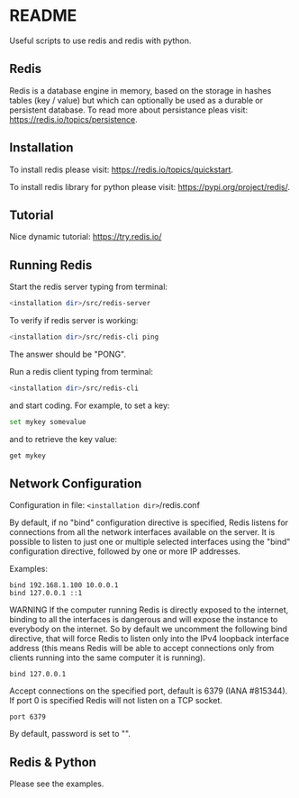 # README

Useful scripts to use redis and redis with python.

## Redis
Redis is a database engine in memory, based on the storage in hashes tables (key / value) but which can optionally be used as a durable or persistent database. To read more about persistance pleas visit: https://redis.io/topics/persistence.

## Installation
To install redis please visit: https://redis.io/topics/quickstart.

To install redis library for python please visit: https://pypi.org/project/redis/.

## Tutorial
Nice dynamic tutorial: https://try.redis.io/

## Running Redis
Start the redis server typing from terminal:
```bash
<installation dir>/src/redis-server
```

To verify if redis server is working:
```bash
<installation dir>/src/redis-cli ping
```
The answer should be "PONG".

Run a redis client typing from terminal:
```bash
<installation dir>/src/redis-cli
```
and start coding. For example, to set a key:
```bash
set mykey somevalue
```

and to retrieve the key value:
```bash
get mykey
```

## Network Configuration
Configuration in file: `<installation dir>`/redis.conf

By default, if no "bind" configuration directive is specified, Redis listens
for connections from all the network interfaces available on the server.
It is possible to listen to just one or multiple selected interfaces using
the "bind" configuration directive, followed by one or more IP addresses.

Examples:

```
bind 192.168.1.100 10.0.0.1
bind 127.0.0.1 ::1
```

WARNING If the computer running Redis is directly exposed to the
internet, binding to all the interfaces is dangerous and will expose the
instance to everybody on the internet. So by default we uncomment the
following bind directive, that will force Redis to listen only into
the IPv4 loopback interface address (this means Redis will be able to
accept connections only from clients running into the same computer it
is running).

```
bind 127.0.0.1
```

Accept connections on the specified port, default is 6379 (IANA #815344).
If port 0 is specified Redis will not listen on a TCP socket.

```
port 6379
```

By default, password is set to "".


## Redis & Python
Please see the examples.

